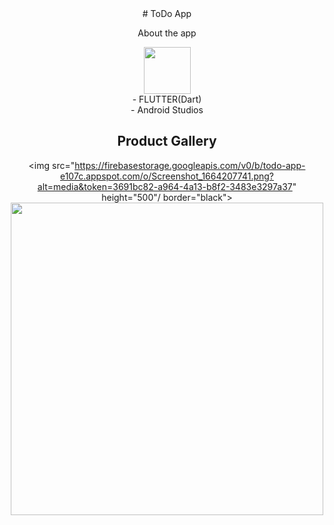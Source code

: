 <div align="center">
  # ToDo App
<p>
About the app
</p>
  <img src="https://firebasestorage.googleapis.com/v0/b/todo-app-e107c.appspot.com/o/Img%201.svg?alt=media&token=050b665b-caed-4457-908a-8026a0477804" height="75"/>
  <br/>
  - FLUTTER(Dart)
  <br/>
  - Android Studios
 
## Product Gallery
   <img src="https://firebasestorage.googleapis.com/v0/b/todo-app-e107c.appspot.com/o/Screenshot_1664207741.png?alt=media&token=3691bc82-a964-4a13-b8f2-3483e3297a37" height="500"/ border="black">
  <br/>
    <img src="https://firebasestorage.googleapis.com/v0/b/todo-app-e107c.appspot.com/o/Screenshot_1664114605.png?alt=media&token=bc6209f4-b6a9-4985-b146-4668ebb3ff4a" height="500"/>
    
</div>
